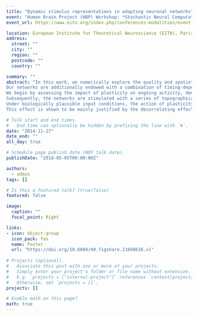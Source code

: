 ```yaml
---
title: "Dynamic stimulus representations in adapting neuronal networks"
event: "Human Brain Project (HBP) Workshop: *Stochastic Neural Computation*"
event_url: https://www.eitn.org/index.php/conferences-modalities/event-records

location: European Institute for Theoretical Neuroscience (EITN), Paris, France
address:
  street: ""
  city: ""
  region: ""
  postcode: ""
  country: ""

summary: ""
abstract: "In this work, we numerically explore the quality and spatiotemporal characteristics of dynamic stimulus representations in inhibition dominated, sparsely coupled recurrent networks of IF neurons, as well as the role played by ongoing, background activity in active processing and computation. We assume that the characteristics of stimulus representations are highly dependent on the current state of the circuit upon stimulus arrival and thus necessarily bound to the properties of ongoing, background activity.
Our networks are additionally endowed with a combination of timing-dependent synaptic plasticity mechanisms which provide an ongoing modulation of the balance of E/I. 
We begin by assessing the impact of plasticity on ongoing activity, demonstrating that it greatly increases the robustness of asynchronous irregular states, which are characterized by Poison-like population activity. In the presence of plasticity, this pattern is observed in a much broader  parameter range when compared to networks whose synapses are fixed and static. To perform this analysis, we systematically vary two control parameters: the relative strengths of E/I and the rate of a constant, unspecific and stochastic input). Plasticity is also shown to completely abolish states of synchronous regular population activity. We additionally demonstrate that these pathological states greatly reduced the network's capacity for online processing of time-varying input streams (or the network's kernel quality). On the opposite end, the stochastic AI states are related to a greater computational capacity. By increasing the robustness of this activity profile, the combined action of these plasticity mechanisms is shown to improve generic computational capacity.
Subsequently, the networks are stimulated with a series of topographically mapped input pulses, formalized as  a series of independent inhomogeneous Poisson processes whose rates are determined by these impulse kernels and whose activity is delivered to specifically tunned sub-populations within the main network.
Under biologically plausible input conditions, the action of plasticity is demonstrated to improve robustness and reproducibility of the emergent stimulus-specific spatiotemporal response transients, allowing a population of linear readouts to discriminate the identity of the stimuli throughout the entire time course of the observed responses.
This effect is shown to be mainly justified by the decorrelating effects of iSTDP, which actively maintains the AI activity profile both for ongoing activity and stimulus-driven responses. This stochastic firing pattern allows the network to more efficiently explore its state-space, and lies in opposition to the increasingly redundant and restrictive dynamical state observed in static networks, where states of greater synchrony and regularity come to dominate the responses."

# Talk start and end times.
#   End time can optionally be hidden by prefixing the line with `#`.
date: "2014-11-27"
date_end: ""
all_day: true

# Schedule page publish date (NOT talk date).
publishDate: "2018-05-05T00:00:00Z"

authors: 
  - admin
tags: []

# Is this a featured talk? (true/false)
featured: false

image:
  caption: ""
  focal_point: Right

links:
- icon: object-group
  icon_pack: fas
  name: Poster
  url: "https://doi.org/10.6084/m9.figshare.11698626.v1"
  
# Projects (optional).
#   Associate this post with one or more of your projects.
#   Simply enter your project's folder or file name without extension.
#   E.g. `projects = ["internal-project"]` references `content/project/deep-learning/index.md`.
#   Otherwise, set `projects = []`.
projects: []

# Enable math on this page?
math: true
---
```



